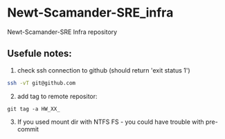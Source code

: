 # Newt-Scamander-SRE_infra
Newt-Scamander-SRE Infra repository

## Usefule notes:

1. check ssh connection to github (should return 'exit status 1')

``` sh
ssh -vT git@github.com
```

2. add tag to remote repositor:
```
git tag -a HW_XX_
```

3. If you used mount dir with NTFS FS - you could have trouble with pre-commit
